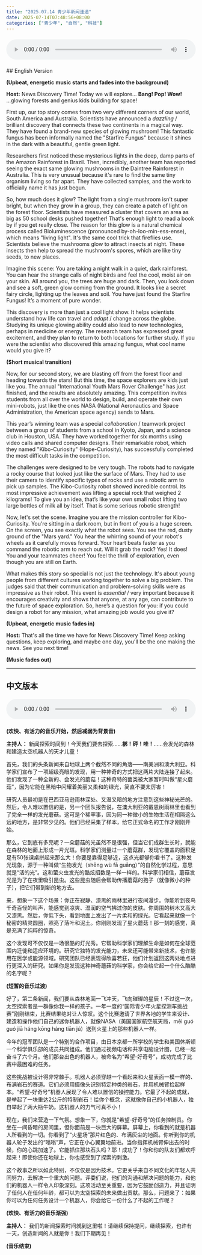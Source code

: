 ```yaml
---
title: "2025.07.14 青少年新闻速递"
date: 2025-07-14T07:48:56+08:00
categories: ["青少年", "自然", "科技"]
---
```

<audio controls style="width: 100%; max-width: 900px; margin: 1.5em 0; display: block;">
  <source src="/mp3/teen_news/20250714.en.mp3" type="audio/mpeg">
</audio>
## English Version

**(Upbeat, energetic music starts and fades into the background)**

**Host:** News Discovery Time! Today we will explore... **Bang! Pop! Wow!** ...glowing forests and genius kids building for space!

First up, our top story comes from two very different corners of our world, South America and Australia. Scientists have announced a *dazzling* / brilliant discovery that connects these two continents in a magical way. They have found a brand-new species of glowing mushroom! This fantastic fungus has been informally named the "Starfire Fungus" because it shines in the dark with a beautiful, gentle green light.

Researchers first noticed these mysterious lights in the deep, damp parts of the Amazon Rainforest in Brazil. Then, incredibly, another team has reported seeing the exact same glowing mushrooms in the Daintree Rainforest in Australia. This is very unusual because it's rare to find the same tiny organism living so far apart. They have collected samples, and the work to officially name it has just begun.

So, how much does it glow? The light from a single mushroom isn't super bright, but when they grow in a group, they can create a patch of light on the forest floor. Scientists have measured a cluster that covers an area as big as 50 school desks pushed together! That's enough light to read a book by if you get really close. The reason for this glow is a natural chemical process called Bioluminescence (pronounced by-oh-loo-min-ess-ense), which means "living light". It's the same cool trick that fireflies use. Scientists believe the mushrooms glow to attract insects at night. These insects then help to spread the mushroom's spores, which are like tiny seeds, to new places.

Imagine this scene: You are taking a night walk in a quiet, dark rainforest. You can hear the strange calls of night birds and feel the cool, moist air on your skin. All around you, the trees are huge and dark. Then, you look down and see a soft, green glow coming from the ground. It looks like a secret fairy circle, lighting up the leaves and soil. You have just found the Starfire Fungus! It’s a moment of pure wonder.

This discovery is more than just a cool light show. It helps scientists understand how life can travel and *adapt* / change across the globe. Studying its unique glowing ability could also lead to new technologies, perhaps in medicine or energy. The research team has expressed great excitement, and they plan to return to both locations for further study. If you were the scientist who discovered this amazing fungus, what cool name would you give it?

**(Short musical transition)**

Now, for our second story, we are blasting off from the forest floor and heading towards the stars! But this time, the space explorers are kids just like you. The annual "International Youth Mars Rover Challenge" has just finished, and the results are absolutely amazing. This competition invites students from all over the world to design, build, and operate their own mini-robots, just like the ones NASA (National Aeronautics and Space Administration, the American space agency) sends to Mars.

This year’s winning team was a special *collaboration* / teamwork project between a group of students from a school in Kyoto, Japan, and a science club in Houston, USA. They have worked together for six months using video calls and shared computer designs. Their remarkable robot, which they named "Kibo-Curiosity" (Hope-Curiosity), has successfully completed the most difficult tasks in the competition.

The challenges were designed to be very tough. The robots had to navigate a rocky course that looked just like the surface of Mars. They had to use their camera to identify specific types of rocks and use a robotic arm to pick up samples. The Kibo-Curiosity robot showed incredible control. Its most impressive achievement was lifting a special rock that weighed 2 kilograms! To give you an idea, that’s like your own small robot lifting two large bottles of milk all by itself. That is some serious robotic strength!

Now, let's set the scene. Imagine you are the mission controller for Kibo-Curiosity. You're sitting in a dark room, but in front of you is a huge screen. On the screen, you see exactly what the robot sees. You see the red, dusty ground of the "Mars yard." You hear the whirring sound of your robot's wheels as it carefully moves forward. Your heart beats faster as you command the robotic arm to reach out. Will it grab the rock? Yes! It does! You and your teammates cheer! You feel the thrill of exploration, even though you are still on Earth.

What makes this story so special is not just the technology. It's about young people from different cultures working together to solve a big problem. The judges said that their communication and problem-solving skills were as impressive as their robot. This event is *essential* / very important because it encourages creativity and shows that anyone, at any age, can contribute to the future of space exploration. So, here’s a question for you: if you could design a robot for any mission, what amazing job would you give it?

**(Upbeat, energetic music fades in)**

**Host:** That's all the time we have for News Discovery Time! Keep asking questions, keep exploring, and maybe one day, you'll be the one making the news. See you next time!

**(Music fades out)**

---
## 中文版本
<audio controls style="width: 100%; max-width: 900px; margin: 1.5em 0; display: block;">
  <source src="/mp3/teen_news/20250714.cn.mp3" type="audio/mpeg">
</audio>

**(欢快、有活力的音乐开始，然后减弱为背景音)**

**主持人：** 新闻探索时间到！今天我们要去探索……**梆！砰！哇！**……会发光的森林和建造太空机器人的天才儿童！

首先，我们的头条新闻来自地球上两个截然不同的角落——南美洲和澳大利亚。科学家们宣布了一项超级亮眼的发现，用一种神奇的方式把这两片大陆连接了起来。他们发现了一种全新的、会发光的蘑菇！这种奇特的菌类被大家暂时叫做“星火蘑菇”，因为它能在黑暗中闪耀着美丽又柔和的绿光，简直不要太厉害！

研究人员最初是在巴西亚马逊雨林深处、又湿又暗的地方注意到这些神秘光芒的。然后，令人难以置信的是，另一个团队报告说，在澳大利亚的戴恩树雨林里也看到了完全一样的发光蘑菇。这可是个稀罕事，因为同一种微小的生物生活在相隔这么远的地方，是非常少见的。他们已经采集了样本，给它正式命名的工作才刚刚开始。

那么，它到底有多亮呢？一朵蘑菇的光虽然不是很强，但当它们成群生长时，就能在森林的地面上形成一片光斑。科学家们测量过一个蘑菇群，发现它覆盖的面积足足有50张课桌拼起来那么大！你要是靠得足够近，这点光都够你看书了。这种发光现象，源于一种叫做“生物发光（shēng wù fā guāng）”的自然化学过程，意思就是“活的光”。这和萤火虫发光的酷炫招数是一样一样的。科学家们相信，蘑菇发光是为了在夜里吸引昆虫。这些昆虫随后会帮助传播蘑菇的孢子（就像微小的种子），把它们带到新的地方去。

来，想象一下这个场景：你正在寂静、漆黑的雨林里进行夜间漫步。你能听到夜鸟千奇百怪的叫声，能感觉到凉爽、湿润的空气拂过你的皮肤。你周围的树木又高大又漆黑。然后，你低下头，看到地面上发出了一片柔和的绿光。它看起来就像一个秘密的精灵圆圈，照亮了落叶和泥土。你刚刚发现了星火蘑菇！那一刻的感觉，真是充满了纯粹的惊奇。

这个发现可不仅仅是一场很酷的灯光秀。它帮助科学家们理解生命是如何在全球范围内迁徙和适应环境的。研究它独特的发光能力，未来还可能带来新技术，也许能用在医学或能源领域。研究团队已经表现得欣喜若狂，他们计划返回这两处地点进行更深入的研究。如果你是发现这种神奇蘑菇的科学家，你会给它起一个什么酷酷的名字呢？

**(短暂的音乐过渡)**

好了，第二条新闻，我们要从森林地面一飞冲天，飞向璀璨的星辰！不过这一次，太空探索者是一群像你我一样的孩子。一年一度的“国际青少年火星探测车挑战赛”刚刚结束，比赛结果绝对让人惊叹。这个比赛邀请了世界各地的学生来设计、建造和操作他们自己的迷你机器人，就像NASA（美国国家航空航天局，měi guó guó jiā háng kōng háng tiān jú）送到火星上的那些机器人一样。

今年的冠军团队是一个特别的合作项目，由日本京都一所学校的学生和美国休斯顿一个科学俱乐部的成员共同组成。他们通过视频电话和共享电脑设计图，已经一起奋斗了六个月。他们那台出色的机器人，被命名为“希望-好奇号”，成功完成了比赛中最困难的任务。

这些挑战被设计得非常棘手。机器人必须穿越一个看起来和火星表面一模一样的、布满岩石的赛道。它们必须用摄像头识别特定种类的岩石，并用机械臂捡起样本。“希望-好奇号”机器人展现了令人难以置信的操控能力。它最了不起的成就，是举起了一块重达2公斤的特制岩石！给你个概念，这就像你自己的小机器人，独自举起了两大瓶牛奶。这机器人的力气可真不小！

现在，我们来营造一下气氛。想象一下，你就是“希望-好奇号”的任务控制员。你坐在一间昏暗的房间里，但你面前是一块巨大的屏幕。屏幕上，你看到的就是机器人所看到的一切。你看到了“火星场”那片红色的、布满灰尘的地面。你听到你的机器人轮子发出的“嗡嗡”声，它正在小心翼翼地前进。当你指挥机械臂伸出去的时候，你的心跳加速了。它能抓住那块石头吗？耶！成功了！你和你的队友们都欢呼起来！即使你还在地球上，你也感受到了探索的刺激。

这个故事之所以如此特别，不仅仅是因为技术。它更关乎来自不同文化的年轻人共同努力，去解决一个重大的问题。评委们说，他们的沟通和解决问题的能力，和他们的机器人一样令人印象深刻。这项活动至关重要，因为它鼓励创造力，并且证明了任何人在任何年龄，都可以为太空探索的未来做出贡献。那么，问题来了：如果你可以为任何任务设计一个机器人，你会给它一份什么了不起的工作呢？

**(欢快、有活力的音乐渐强)**

**主持人：** 我们的新闻探索时间就到这里啦！请继续保持提问，继续探索，也许有一天，创造新闻的人就是你！我们下期再见！

**(音乐结束)**